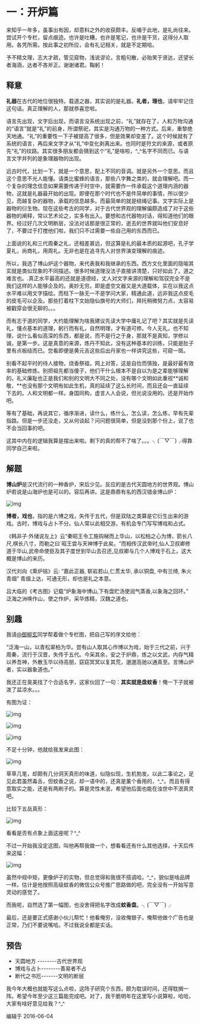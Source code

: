 # 一：开炉篇

来知乎一年多，虽事出有因，却意料之外的收获颇丰。反哺于此地，是礼尚往来。尝试开个专栏，留点痕迹。也许是吐糟，也许是笔记，也许是干货，这得分人取用。各凭所需。按此事之初所应，会有礼记相关，就是不定期哈。

予不精文理，志大才疏，管见窥物，浅说谬论，言粗句散，必贻笑于贤达，还望长者海涵，达者不吝斧正。谢谢诸君。鞠躬！

## **释意**

**礼器**在古代的地位很独特。载道之器，其实说的是礼器。**礼者，理也**，请牢牢记住这句话。真正理解的人，那就恭喜您啦。

语言先出现，文字后出现，而语言没系统出现之前，“礼”就存在了，人和万物沟通的“语言”就是“礼”的前身，所谓祭祀，其实是沟通万物的一种方式。后来，重黎绝天地通。“礼”的重要性一下子被提高了很多，但是效果却变差了。这个时候就有了系统的语言，再后来文字才从“礼”中变化剥离出来。也同时是符文的来源，或者原先“礼”的纹路。其实很多朋友都会猜到这个“礼”是啥啦，^_^名字不同而已。与语言文字并列的是象理器物的出现。

远古时代，比划一下，就是一个意思，配上不同的音调。就是另外一个意思。而且这个意思不光人能懂。请类比蜜蜂的语言，那些八字舞之类的，就会理解吧。而一个复杂的理念信息如果需要传递于时空中，就需要作一件承载这个道理内涵的器物，这就是礼器最开始的出现。即便在那个时代也不是件简单的事情，所以很少见，而越复杂的器物，承载的信息越多。而最简单的就是结绳记事。文字实际上是器物的衍生物。现在这些考古的同学，对于古代世界观的理解偏颇造成了对于这些器物的阐释，常以艺术论之，实多有出入。要想和古代器物对话，得知道他们的眼界。经过好几次文明断层，没法对话那是很正常的，逝去的世界就叫他们安息好了，不要过于打搅他们啦，我们只不过需要一些自己用的东西而已。

上面说的礼和三代周秦之礼，还相差甚远，但这算是礼的最本质的起源吧，孔子学夏礼，尚商礼，用周礼。无非也是在追寻先人对世界演变理解的痕迹。

所以，我选了博山炉这个器物，来代表我和我继承的东西。西方文化里面的隐喻其实就是类似现象的不同描述。很多时候道理没法子直接讲清楚，只好如此了。道之难言也。.真正水平最高的还就是道德经，丈人对文字来源的理解和驾驭完全不是我们这样的人能够企及的。奥妙无穷。即是虚空文器又是大道载体，实在以我这点水平难以用文字描绘。而柱下一脉无一不是学问大家，精通此道，远非我这点皮毛的皮毛可以企及。那些打着柱下文始隐仙旗号的大师们，拜托稍微努力点，太容易被戳穿会很无聊的。。。

而有志于道的同学，大约能理解为啥我建议先读大学中庸礼记了吧？其实就是先读礼，懂点基本的道理，躬行而有礼，自然明理，才有道可修。今人无礼，也不知理，说什么看似高深的东西，都是说，而不是行之于身，那就不是真知，学修以诚，是第一步。这是真意的来源，炼丹不知此，没有这种基本的训练，只能是肚子里有点板结而已。您看即便是黄元吉这些后出丹家也一样讲究这些，可窥一斑。

别看不起平时的待人接物，烧香祭祖，网上对答，这是自俭而慎独，是最好最有效率的基础修炼。别把祖先都当傻子，他们干什么根本不是自以为是之辈能够理解的。礼义廉耻也正是我们和别的文明大不同之处，没有哪个文明如此重视**诚和敬，**也没有那个文明有如此生机，真的延续了这么长时间，而且还会一直延续下去的。人和文明都一样。身国同构，虚言人人会说，但光说没用的。还是开始作吧。

等有了基础，再说其它，循序渐进，读什么，练什么，怎么读，怎么练，早有先辈指路。但是一步还没走，又从何谈起？问问题很简单，但是没到那个份上，说了也不会当回事的吧。

这其中内在的逻辑我算是摆出来啦。剩下的真的帮不了啥了。。。╮(￣▽￣)╭得靠同学自己来啦。

## **解题**

**博山炉**是汉代流行的一种香炉，宋后少见。反应的是古代天圆地方的世界观。博山炉若说是山海炉也是可以的。容后再讲。这是鼎鼎有名的西汉错金博山炉：

![img](https://pic1.zhimg.com/80/562d55af6c025ea043d7bb3d4bccaf34_hd.jpg)

**博者，戏也**，指的是六博之戏，失传于五代，但是双陆之类算是它衍生出来的游戏。古时，博戏与占卜不分。仙人常以此相交游。有机会专门写写博戏和占式。

《韩非子·外储说左上》云“秦昭王令工施钩梯而上华山，以松柏之心为博，箭长八尺,棋长八寸，而勒之曰`昭王尝与天神博于此矣。“而相传汉武帝时,仙人卫叔卿修道于华山,武帝命使臣及其子度世到华山去召还,见叔卿与几个人博戏于石上。这大概是博山的来历。

汉代刘向《熏炉铭》云: “嘉此正器, 崭岩若山,仁贯太华, 承以铜盘, 中有兰绮, 朱火青烟”
青烟上达，可通无形，却也是礼之本意。


吕大临的《考古图》记载“炉象海中博山,下有盘贮汤使润气蒸香,以象海之回环。”
泛海之洲唤作山，使之作炉，采华炼精，汉魏之道也。

## **别趣**

我请[@御柳玄](https://www.zhihu.com/people/86918db5e07ca9cacebc6c53ecffbe1c)同学帮着做个专栏图，把自己写的序文给他：

“泛海一山，以青松翠柏为华。尝有山人取其心作博以为戏，始于三代之前，兴于周秦，流行于汉晋，失传于五代。今采其余，安之于炉鼎，炼之以文武，内存气精以养吾神，外散玉华以待高朋，窈窈冥冥以复其荒，邈邈高驰以通真至。言博山炉者，实以器象道也。”

我还正在臭美找了个合适名字，这家伙回了一句：**其实就是盘蚊香**！俺一下子就被泼了盆凉水。。。

有图为证：

![img](https://pic3.zhimg.com/80/dca44732018505ea126d9e9453ee3b06_hd.jpg)



![img](https://pic1.zhimg.com/80/c58ee8424a7e61e0477fd7c86b456048_hd.jpg)

![img](https://pic2.zhimg.com/80/ddc7766b68a70078308c2f1fe16b6ee5_hd.jpg)

不足十分钟，他就给我发来此图：

![img](https://pic3.zhimg.com/80/f9f11df143de8911f8f2e3e279de10a6_hd.jpg)



草草几笔，却颇有几分洞天真形的味道，似隐似现，生机勃发。以此二事论之，足见此君虽然毒舌，但蚊香之说，却一语中的，还真是薰个香用的，^_^。而且有得意取实之能，还是有两刷子的。算是灵性未泯，希望他后面也能在浊世中不泯真灵吧。

比较下五岳真形：



![img](https://pic1.zhimg.com/80/e498b741acfce4c01bb642c8ed68bb28_hd.jpg)

看看是否有点象上面这座呢？^_^



不过一开始我没定这图，叫他再帮我做一个，想看看还有什么其他选择，十天后传来这幅：



![img](https://pic1.zhimg.com/80/945cd4e90a54c44421e5a39143829228_hd.jpg)

虽然中规中矩，更像炉子的实物，但总觉得和我很不搭调哈，^_^，貌似是啥品牌一样。估计是他按照高级蚊香的微信公众号推广思路做的吧，完全没有一开始写意灵动的感觉了。



而我呢，自然选了第一幅图，也没舍得把名字改成**蚊香盘**。╮(￣▽￣)╭

最后，还是要正式感谢小伙儿帮忙！他看俺穷，没收俺银子，俺帮他做个广告也是正常，乃们不要说嘴哈。不过我说全都是实话。

## **预告**

- 天圆地方 --------古代世界观
- 博戏与占卜--------善易者不占
- 断代之书厄-------文明的断层

我今年大概也就能写这么点啦，这阵子研究个东西，颇为耽误时间，还得耽搁一阵。希望今年至少这三篇能完成吧。对了，我干脆明年在这里写小说算啦，哈哈，大家有啥好意见给我？^_^

编辑于 2016-06-04

